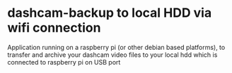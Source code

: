 # dashcam-backup to local HDD via wifi connection
Application running on a raspberry pi (or other debian based platforms), to transfer and archive your dashcam video files to your local hdd which is connected to raspberry pi on USB port
